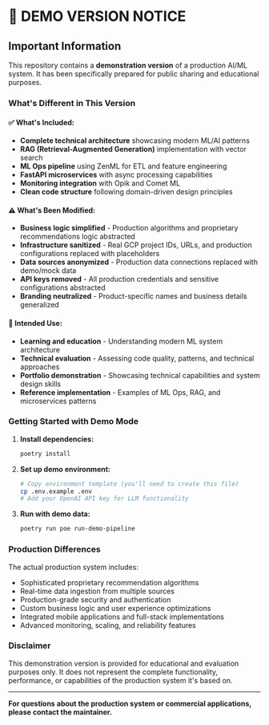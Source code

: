 # 🚨 DEMO VERSION NOTICE

## Important Information

This repository contains a **demonstration version** of a production AI/ML system. It has been specifically prepared for public sharing and educational purposes.

### What's Different in This Version

#### ✅ **What's Included:**
- **Complete technical architecture** showcasing modern ML/AI patterns
- **RAG (Retrieval-Augmented Generation)** implementation with vector search
- **ML Ops pipeline** using ZenML for ETL and feature engineering
- **FastAPI microservices** with async processing capabilities
- **Monitoring integration** with Opik and Comet ML
- **Clean code structure** following domain-driven design principles

#### ⚠️ **What's Been Modified:**
- **Business logic simplified** - Production algorithms and proprietary recommendations logic abstracted
- **Infrastructure sanitized** - Real GCP project IDs, URLs, and production configurations replaced with placeholders
- **Data sources anonymized** - Production data connections replaced with demo/mock data
- **API keys removed** - All production credentials and sensitive configurations abstracted
- **Branding neutralized** - Product-specific names and business details generalized

#### 🎯 **Intended Use:**
- **Learning and education** - Understanding modern ML system architecture
- **Technical evaluation** - Assessing code quality, patterns, and technical approaches
- **Portfolio demonstration** - Showcasing technical capabilities and system design skills
- **Reference implementation** - Examples of ML Ops, RAG, and microservices patterns

### Getting Started with Demo Mode

1. **Install dependencies:**
   ```bash
   poetry install
   ```

2. **Set up demo environment:**
   ```bash
   # Copy environment template (you'll need to create this file)
   cp .env.example .env
   # Add your OpenAI API key for LLM functionality
   ```

3. **Run with demo data:**
   ```bash
   poetry run poe run-demo-pipeline
   ```

### Production Differences

The actual production system includes:
- Sophisticated proprietary recommendation algorithms
- Real-time data ingestion from multiple sources
- Production-grade security and authentication
- Custom business logic and user experience optimizations
- Integrated mobile applications and full-stack implementations
- Advanced monitoring, scaling, and reliability features

### Disclaimer

This demonstration version is provided for educational and evaluation purposes only. It does not represent the complete functionality, performance, or capabilities of the production system it's based on.

---

**For questions about the production system or commercial applications, please contact the maintainer.**
